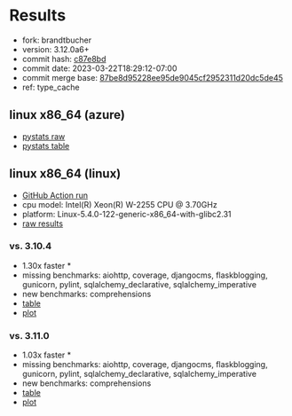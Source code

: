 # Results

- fork: brandtbucher
- version: 3.12.0a6+
- commit hash: [c87e8bd](https://github.com/brandtbucher/cpython/commit/c87e8bd)
- commit date: 2023-03-22T18:29:12-07:00
- commit merge base: [87be8d95228ee95de9045cf2952311d20dc5de45](https://github.com/brandtbucher/cpython/commit/87be8d95228ee95de9045cf2952311d20dc5de45)
- ref: type_cache

## linux x86_64 (azure)

- [pystats raw](bm-20230322-azure-x86_64-brandtbucher-type_cache-3.12.0a6%2B-c87e8bd-pystats.json)
- [pystats table](bm-20230322-azure-x86_64-brandtbucher-type_cache-3.12.0a6%2B-c87e8bd-pystats.md)

## linux x86_64 (linux)

- [GitHub Action run](https://github.com/faster-cpython/benchmarking/actions/runs/4497511965)
- cpu model: Intel(R) Xeon(R) W-2255 CPU @ 3.70GHz
- platform: Linux-5.4.0-122-generic-x86_64-with-glibc2.31
- [raw results](bm-20230322-linux-x86_64-brandtbucher-type_cache-3.12.0a6%2B-c87e8bd.json)

### vs. 3.10.4

- 1.30x faster \*
- missing benchmarks: aiohttp, coverage, djangocms, flaskblogging, gunicorn, pylint, sqlalchemy_declarative, sqlalchemy_imperative
- new benchmarks: comprehensions
- [table](bm-20230322-linux-x86_64-brandtbucher-type_cache-3.12.0a6%2B-c87e8bd-vs-3.10.4.md)
- [plot](bm-20230322-linux-x86_64-brandtbucher-type_cache-3.12.0a6%2B-c87e8bd-vs-3.10.4.png)

### vs. 3.11.0

- 1.03x faster \*
- missing benchmarks: aiohttp, coverage, djangocms, flaskblogging, gunicorn, pylint, sqlalchemy_declarative, sqlalchemy_imperative
- new benchmarks: comprehensions
- [table](bm-20230322-linux-x86_64-brandtbucher-type_cache-3.12.0a6%2B-c87e8bd-vs-3.11.0.md)
- [plot](bm-20230322-linux-x86_64-brandtbucher-type_cache-3.12.0a6%2B-c87e8bd-vs-3.11.0.png)

